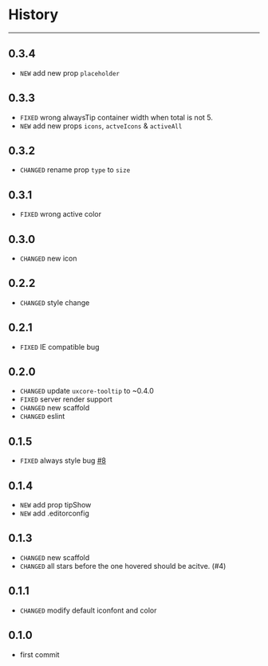 # History
----

## 0.3.4

* `NEW` add new prop `placeholder`

## 0.3.3

* `FIXED` wrong alwaysTip container width when total is not 5.
* `NEW` add new props `icons`, `actveIcons` & `activeAll`

## 0.3.2

* `CHANGED` rename prop `type` to `size`

## 0.3.1

* `FIXED` wrong active color 

## 0.3.0

* `CHANGED` new icon

## 0.2.2

* `CHANGED` style change

## 0.2.1

* `FIXED` IE compatible bug

## 0.2.0

* `CHANGED` update `uxcore-tooltip` to ~0.4.0
* `FIXED` server render support
* `CHANGED` new scaffold
* `CHANGED` eslint

## 0.1.5

* `FIXED` always style bug [#8](https://github.com/uxcore/uxcore-rate/issues/8)

## 0.1.4
* `NEW` add prop tipShow
* `NEW` add .editorconfig

## 0.1.3
* `CHANGED` new scaffold
* `CHANGED` all stars before the one hovered should be acitve. (#4)

## 0.1.1
* `CHANGED` modify default iconfont and color

## 0.1.0
* first commit 